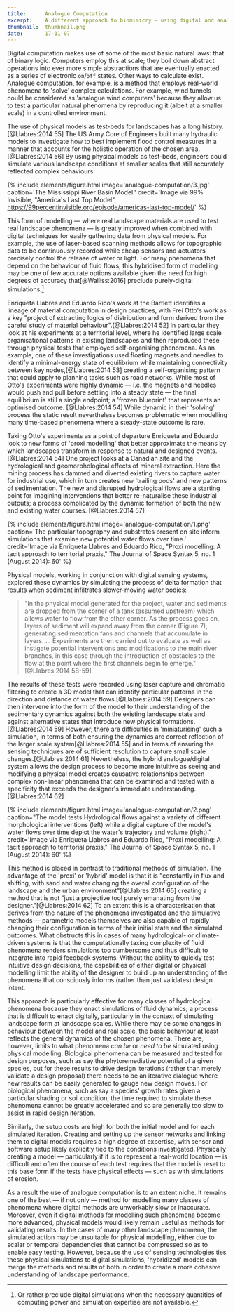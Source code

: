 ```yaml
---
title:      Analogue Computation
excerpt:    A different approach to biomimicry — using digital and analogue methods to better understand natural phenomena.
thumbnail:  thumbnail.png
date:       17-11-07
---
```


Digital computation makes use of some of the most basic natural laws: that of binary logic. Computers employ this at scale; they boil down abstract operations into ever more simple abstractions that are eventually enacted as a series of electronic `on`/`off`  states. Other ways to calculate exist. Analogue computation, for example, is a method that employs real-world phenomena to 'solve' complex calculations. For example, wind tunnels could be considered as 'analogue wind computers' because they allow us to test a particular natural phenomena by reproducing it (albeit at a smaller scale) in a controlled environment.

The use of physical models as test-beds for landscapes has a long history.[@Llabres:2014 55] The US Army Core of Engineers built many hydraulic models to investigate how to best implement flood control measures in a manner that accounts for the holistic operation of the chosen area.[@Llabres:2014 56] By using physical models as test-beds, engineers could simulate various landscape conditions at smaller scales that still accurately reflected complex behaviours.

{% include elements/figure.html image='analogue-computation/3.jpg' caption='The Mississippi River Basin Model.' credit='Image via 99% Invisible, "America\'s Last Top Model", https://99percentinvisible.org/episode/americas-last-top-model/' %}

This form of modelling — where real landscape materials are used to test real landscape phenomena — is greatly improved when combined with digital techniques for easily gathering data from physical models. For example, the use of laser-based scanning methods allows for topographic data to be continuously recorded while cheap sensors and actuators precisely control the release of water or light. For many phenomena that depend on the behaviour of fluid flows, this hybridised form of modelling may be one of few accurate options available given the need for high degrees of accuracy that[@Walliss:2016] preclude purely-digital simulations.[^preclude]

[^preclude]: Or rather preclude digital simulations when the necessary quantities of computing power and simulation expertise are not available.

Enriqueta Llabres and Eduardo Rico's work at the Bartlett identifies a lineage of material computation in design practices, with Frei Otto's work as a key "project of extracting logics of distribution and form derived from the careful study of material behaviour".[@Llabres:2014 52] In particular they look at his experiments at a territorial level, where he identified large scale organisational patterns in existing landscapes and then reproduced these through physical tests that employed self-organising phenomena. As an example, one of these investigations used floating magnets and needles to identify a minimal-energy state of equilibrium while maintaining connectivity between key nodes,[@Llabres:2014 53] creating a self-organising pattern that could apply to planning tasks such as road networks. While most of Otto's experiments were highly dynamic — i.e. the magnets and needles would push and pull before settling into a steady state — the final equilibrium is still a single endpoint; a 'frozen blueprint' that represents an optimised outcome. [@Llabres:2014 54] While dynamic in their 'solving' process the static result nevertheless becomes problematic when modelling many time-based phenomena where a steady-state outcome is rare.

Taking Otto's experiments as a point of departure Enriqueta and Eduardo look to new forms of 'proxi modelling' that better approximate the means by which landscapes  transform in response to natural and designed events.[@Llabres:2014 54] One project looks at a Canadian site and the hydrological and geomorphological effects of mineral extraction. Here the mining process has dammed and diverted existing rivers to capture water for industrial use, which in turn creates new 'trailing pods' and new patterns of sedimentation. The new and disrupted hydrological flows are a starting point for imagining interventions that better re-naturalise these industrial outputs; a process complicated by the dynamic formation of both the new and existing water courses. [@Llabres:2014 57]

{% include elements/figure.html image='analogue-computation/1.png' caption='The particular topography and substrates present on site inform simulations that examine new potential water flows over time.' credit='Image via Enriqueta Llabres and Eduardo Rico, "Proxi modelling: A tacit approach to territorial praxis," The Journal of Space Syntax 5, no. 1 (August 2014): 60' %}

Physical models, working in conjunction with digital sensing systems, explored these dynamics by simulating the process of delta formation that results when sediment infiltrates slower-moving water bodies:

> "In the physical model generated for the project, water and sediments are dropped from the corner of a tank (assumed upstream) which allows water to flow from the other corner. As the process goes on, layers of sediment will expand away from the corner (Figure 7), generating sedimentation fans and channels that accumulate in layers. ... Experiments are then carried out to evaluate as well as instigate potential interventions and modifications to the main river branches, in this case through the introduction of obstacles to the flow at the point where the first channels begin to emerge." [@Llabres:2014 58-59]

The results of these tests were recorded using laser capture and chromatic filtering to create a 3D model that can identify particular patterns in the direction and distance of water flows.[@Llabres:2014 59] Designers can then intervene into the form of the model to their understanding of the sedimentary dynamics against both the existing landscape state and against alternative states that introduce new physical formations.[@Llabres:2014 59] However, there are difficulties in 'miniaturising' such a simulation, in terms of both ensuring the dynamics are correct reflection of the larger scale system[@Llabres:2014 55] and in terms of ensuring the sensing techniques are of sufficient resolution to capture small scale changes.[@Llabres:2014 61] Nevertheless, the hybrid analogue/digital system allows the design process to become more intuitive as seeing and modifying a physical model creates causative relationships between complex non-linear phenomena that can be examined and tested with a specificity that exceeds the designer's immediate understanding.[@Llabres:2014 62]

{% include elements/figure.html image='analogue-computation/2.png' caption="The model tests Hydrological flows against a variety of different morphological interventions (left) while a digital capture of the model's water flows over time depict the water's trajectory and volume (right)." credit='Image via Enriqueta Llabres and Eduardo Rico, "Proxi modelling: A tacit approach to territorial praxis," The Journal of Space Syntax 5, no. 1 (August 2014): 60' %}

This method is placed in contrast to traditional methods of simulation. The advantage of the 'proxi' or 'hybrid' model is that it is "constantly in flux and shifting, with sand and water changing the overall configuration of the landscape and the urban environment"[@Llabres:2014 65] creating a method that is not "just a projective tool purely emanating from the designer."[@Llabres:2014 62] To an extent this is a characterisation that derives from the nature of the phenomena investigated and the simulative methods — parametric models themselves are also capable of rapidly changing their configuration in terms of their initial state and the simulated outcomes. What obstructs this in cases of many hydrological- or climate-driven systems is that the computationally taxing complexity of fluid phenomena renders simulations too cumbersome and thus difficult to integrate into rapid feedback systems. Without the ability to quickly test intuitive design decisions, the capabilities of either digital or physical modelling limit the ability of the designer to build up an understanding of the phenomena that consciously informs (rather than just validates) design intent.

This approach is particularly effective for many classes of hydrological phenomena because they enact simulations of fluid dynamics; a process that is difficult to enact digitally, particularly in the context of simulating landscape form at landscape scales. While there may be some changes in behaviour between the model and real scale, the basic behaviour at least reflects the general dynamics of the chosen phenomena. There are, however, limits to what phenomena *can be* or *need to be* simulated using physical modelling. Biological phenomena can be measured and tested for design purposes, such as say the phytoremediative potential of a given species, but for these results to drive design iterations (rather than merely validate a design proposal) there needs to be an iterative dialogue where new results can be easily generated to gauge new design moves. For biological phenomena, such as say a species' growth rates given a particular shading or soil condition, the time required to simulate these phenomena cannot be greatly accelerated and so are generally too slow to assist in rapid design iteration.

Similarly, the setup costs are high for both the initial model and for each simulated iteration. Creating and setting up the sensor networks and linking them to digital models requires a high degree of expertise, with sensor and software setup likely explicitly tied to the conditions investigated. Physically creating a model — particularly if it is to represent a real-world location — is difficult and often the course of each test requires that the model is reset to this base form if the tests have physical effects — such as with simulations of erosion.

As a result the use of analogue computation is to an extent niche. It remains one of the best — if not only — method for modelling many classes of phenomena where digital methods are unworkably slow or inaccurate. Moreover, even if digital methods for modelling such phenomena become more advanced, physical models would likely remain useful as methods for validating results. In the cases of many other landscape phenomena, the simulated action may be unsuitable for physical modelling, either due to scalar or temporal dependencies that cannot be compressed so as to enable easy testing. However, because the use of sensing technologies ties these physical simulations to digital simulations, 'hybridized' models can merge the methods and results of both in order to create a more cohesive understanding of landscape performance.
